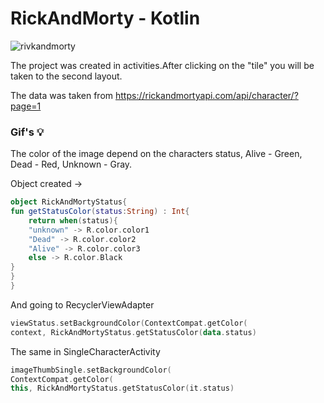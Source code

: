 # RickAndMorty - Kotlin

![rivkandmorty](https://user-images.githubusercontent.com/75754448/102901222-a7118780-446d-11eb-8eb8-1013796eb76c.png)

The project was created in activities.After clicking on the "tile" you will be taken to the second layout. 

The data was taken from
https://rickandmortyapi.com/api/character/?page=1


### Gif's 💡


The color of the image depend on the characters status, Alive - Green, Dead - Red, Unknown - Gray.

Object created
->
```Kotlin
object RickAndMortyStatus{
fun getStatusColor(status:String) : Int{
    return when(status){
    "unknown" -> R.color.color1
    "Dead" -> R.color.color2
    "Alive" -> R.color.color3
    else -> R.color.Black
}
}
}
```
 And going to RecyclerViewAdapter
 
```Kotlin
viewStatus.setBackgroundColor(ContextCompat.getColor(
context, RickAndMortyStatus.getStatusColor(data.status)
```

The same in SingleCharacterActivity
```Kotlin
imageThumbSingle.setBackgroundColor(
ContextCompat.getColor(
this, RickAndMortyStatus.getStatusColor(it.status)
```




